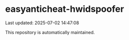 # easyanticheat-hwidspoofer

Last updated: 2025-07-02 14:47:08

This repository is automatically maintained.
